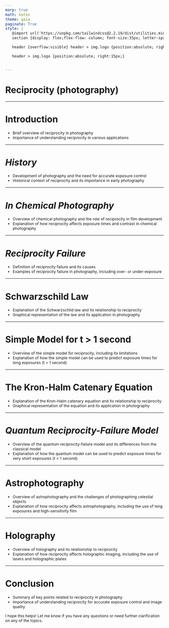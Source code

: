 ```yaml
---
marp: true
math: katex
theme: gaia
paginate: True
style: |
   @import url('https://unpkg.com/tailwindcss@2.2.19/dist/utilities.min.css');
   section {display: flex;flex-flow: column; font-size:35px; letter-spacing:1.4px;}

   header {overflow:visible} header > img.logo {position:absolute; right:15px;}

   header > img.logo {position:absolute; right:15px;}


---
```

<!-- backgroundColor: white -->
<!-- _class: lead -->

 # Reciprocity (photography)

---
<style scoped>p,li {font-size:0.92em}</style>

 # Introduction
- Brief overview of reciprocity in photography
- Importance of understanding reciprocity in various applications


---
<style scoped>p,li {font-size:0.92em}</style>

 # _History_

- Development of photography and the need for accurate exposure control
- Historical context of reciprocity and its importance in early photography

---
<style scoped>p,li {font-size:0.92em}</style>

 # _In Chemical Photography_
- Overview of chemical photography and the role of reciprocity in film development
- Explanation of how reciprocity affects exposure times and contrast in chemical photography


---
<style scoped>p,li {font-size:0.92em}</style>

 # _Reciprocity Failure_
- Definition of reciprocity failure and its causes
- Examples of reciprocity failure in photography, including over- or under-exposure


---
<style scoped>p,li {font-size:0.92em}</style>

 # Schwarzschild Law

- Explanation of the Schwarzschild law and its relationship to reciprocity
- Graphical representation of the law and its application in photography

---
<style scoped>p,li {font-size:0.92em}</style>

 # Simple Model for t > 1 second

- Overview of the simple model for reciprocity, including its limitations
- Explanation of how the simple model can be used to predict exposure times for long exposures (t > 1 second)

---
<style scoped>p,li {font-size:0.92em}</style>

 # The Kron-Halm Catenary Equation

- Explanation of the Kron-Halm catenary equation and its relationship to reciprocity
- Graphical representation of the equation and its application in photography

---
<style scoped>p,li {font-size:0.92em}</style>

 # _Quantum Reciprocity-Failure Model_
- Overview of the quantum reciprocity-failure model and its differences from the classical model
- Explanation of how the quantum model can be used to predict exposure times for very short exposures (t < 1 second)


---
<style scoped>p,li {font-size:0.92em}</style>

 # Astrophotography

- Overview of astrophotography and the challenges of photographing celestial objects
- Explanation of how reciprocity affects astrophotography, including the use of long exposures and high-sensitivity film

---
<style scoped>p,li {font-size:0.92em}</style>

 # Holography

- Overview of holography and its relationship to reciprocity
- Explanation of how reciprocity affects holographic imaging, including the use of lasers and holographic plates

---
<style scoped>p,li {font-size:0.88em}</style>

 # Conclusion
- Summary of key points related to reciprocity in photography
- Importance of understanding reciprocity for accurate exposure control and image quality

I hope this helps! Let me know if you have any questions or need further clarification on any of the topics.
